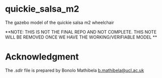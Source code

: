 # quickie_salsa_m2
The gazebo model of the quickie salsa m2 wheelchair

**NOTE: THIS IS NOT THE FINAL REPO AND NOT COMPLETE. THIS NOTE WILL BE REMOVED ONCE WE HAVE THE WORKING/VERIFIABLE MODEL  **

# Acknowledgment
The .sdlr file is prepared by Bonolo Mathibela <b.mathibela@ucl.ac.uk> 
